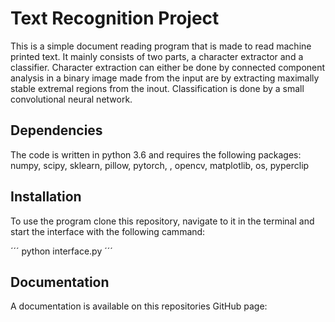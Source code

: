 # Text Recognition Project
This is a simple document reading program that is made to read machine printed text.
It mainly consists of two parts, a character extractor and a classifier. Character extraction can either be done by connected component analysis in a binary image made from the input are by extracting maximally stable extremal regions from the inout. 
Classification is done by a small convolutional neural network.

## Dependencies
The code is written in python 3.6 and requires the following packages: 
numpy, scipy, sklearn, pillow, pytorch, , opencv, matplotlib, os, pyperclip

## Installation
To use the program clone this repository, navigate to it in the terminal and start the interface with the following cammand:

´´´
python interface.py
´´´

## Documentation
A documentation is available on this repositories GitHub page:

